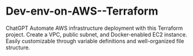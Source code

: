 # Dev-env-on-AWS--Terraform
 ChatGPT Automate AWS infrastructure deployment with this Terraform project. Create a VPC, public subnet, and Docker-enabled EC2 instance. Easily customizable through variable definitions and well-organized file structure.
